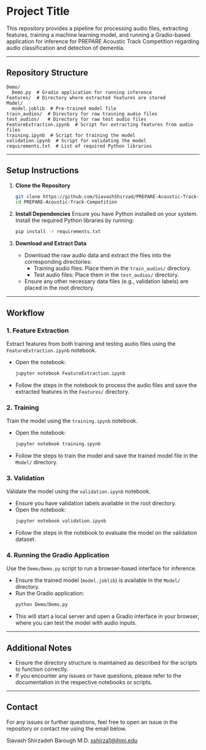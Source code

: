 # Project Title

This repository provides a pipeline for processing audio files, extracting features, training a machine learning model, and running a Gradio-based application for inference for PREPARE Acoustic Track Competition regarding audio classification and detection of dementia.

---

## Repository Structure

```plaintext
Demo/
  Demo.py  # Gradio application for running inference
Features/  # Directory where extracted features are stored
Model/
  model.joblib  # Pre-trained model file
train_audios/  # Directory for raw training audio files
test_audios/   # Directory for raw test audio files
FeatureExtraction.ipynb  # Script for extracting features from audio files
training.ipynb  # Script for training the model
validation.ipynb  # Script for validating the model
requirements.txt  # List of required Python libraries
```

---

## Setup Instructions

1. **Clone the Repository**
   ```bash
   git clone https://github.com/SiavashShirzad/PREPARE-Acoustic-Track-Competition
   cd PREPARE-Acoustic-Track-Competition
   ```

2. **Install Dependencies**
   Ensure you have Python installed on your system. Install the required Python libraries by running:
   ```bash
   pip install -r requirements.txt
   ```

3. **Download and Extract Data**
   - Download the raw audio data and extract the files into the corresponding directories:
     - Training audio files: Place them in the `train_audios/` directory.
     - Test audio files: Place them in the `test_audios/` directory.
   - Ensure any other necessary data files (e.g., validation labels) are placed in the root directory.

---

## Workflow

### 1. **Feature Extraction**
   Extract features from both training and testing audio files using the `FeatureExtraction.ipynb` notebook.
   
   - Open the notebook:
     ```bash
     jupyter notebook FeatureExtraction.ipynb
     ```
   - Follow the steps in the notebook to process the audio files and save the extracted features in the `Features/` directory.

### 2. **Training**
   Train the model using the `training.ipynb` notebook.
   
   - Open the notebook:
     ```bash
     jupyter notebook training.ipynb
     ```
   - Follow the steps to train the model and save the trained model file in the `Model/` directory.

### 3. **Validation**
   Validate the model using the `validation.ipynb` notebook.
   
   - Ensure you have validation labels available in the root directory.
   - Open the notebook:
     ```bash
     jupyter notebook validation.ipynb
     ```
   - Follow the steps in the notebook to evaluate the model on the validation dataset.

### 4. **Running the Gradio Application**
   Use the `Demo/Demo.py` script to run a browser-based interface for inference.

   - Ensure the trained model (`model.joblib`) is available in the `Model/` directory.
   - Run the Gradio application:
     ```bash
     python Demo/Demo.py
     ```
   - This will start a local server and open a Gradio interface in your browser, where you can test the model with audio inputs.

---

## Additional Notes

- Ensure the directory structure is maintained as described for the scripts to function correctly.
- If you encounter any issues or have questions, please refer to the documentation in the respective notebooks or scripts.

---

## Contact

For any issues or further questions, feel free to open an issue in the repository or contact me using the email below.

Siavash Shirzadeh Barough M.D.
sshirza1@jhmi.edu
